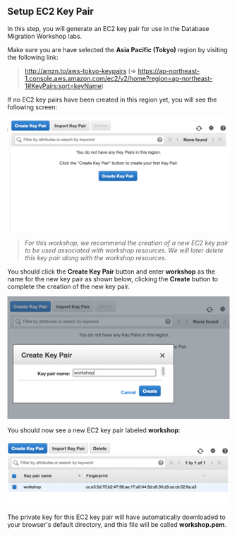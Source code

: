 ## Setup EC2 Key Pair

In this step, you will generate an EC2 key pair for use in the Database Migration Workshop labs.

Make sure you are have selected the **Asia Pacific (Tokyo)** region by visiting the following link:

> <http://amzn.to/aws-tokyo-keypairs> (=> <https://ap-northeast-1.console.aws.amazon.com/ec2/v2/home?region=ap-northeast-1#KeyPairs:sort=keyName>)

If no EC2 key pairs have been created in this region yet, you will see the following screen:

![Key Pairs: List All Keys](images/setup/key_pair/list.png)

> *For this workshop, we recommend the creation of a new EC2 key pair to be used associated with workshop resources. We will later delete this key pair along with the workshop resources.*

You should click the **Create Key Pair** button and enter **workshop** as the name for the new key pair as shown below, clicking the **Create** button to complete the creation of the new key pair.

![Key Pair: Create Dialog](images/setup/key_pair/dialog.png)

You should now see a new EC2 key pair labeled **workshop**:

![Key Pair: Created](images/setup/key_pair/created.png)

The private key for this EC2 key pair will have automatically downloaded to your browser's default directory, and this file will be called **workshop.pem**.
